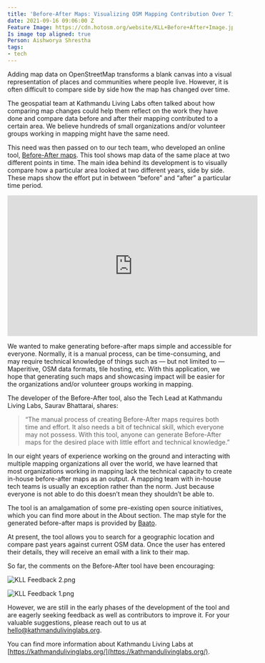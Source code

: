```yaml
---
title: 'Before-After Maps: Visualizing OSM Mapping Contribution Over Time'
date: 2021-09-16 09:06:00 Z
Feature Image: https://cdn.hotosm.org/website/KLL+Before+After+Image.jpg
Is image top aligned: true
Person: Aishworya Shrestha
tags:
- tech
---
```


Adding map data on OpenStreetMap transforms a blank canvas into a visual representation of places and communities where people live. However, it is often difficult to compare side by side how the map has changed over time. 

The geospatial team at Kathmandu Living Labs often talked about how comparing map changes could help them reflect on the work they have done and compare data before and after their mapping contributed to a certain area. We believe hundreds of small organizations and/or volunteer groups working in mapping might have the same need.

This need was then passed on to our tech team, who developed an online tool, [Before-After maps](https://beforeafter.baato.io). This tool shows map data of the same place at two different points in time. The main idea behind its development is to visually compare how a particular area looked at two different years, side by side. These maps show the effort put in between “before” and “after” a particular time period. 

<iframe width="560" height="315" src="https://www.youtube.com/embed/yGnO8oD7GGo" title="YouTube video player" frameborder="0" allow="accelerometer; autoplay; clipboard-write; encrypted-media; gyroscope; picture-in-picture" allowfullscreen></iframe>

We wanted to make generating before-after maps simple and accessible for everyone. Normally, it is a manual process, can be time-consuming, and may require technical knowledge of things such as — but not limited to — Maperitive, OSM data formats, tile hosting, etc. With this application, we hope that generating such maps and showcasing impact will be easier for the organizations and/or volunteer groups working in mapping.

The developer of the Before-After tool, also the Tech Lead at Kathmandu Living Labs, Saurav Bhattarai, shares: 

> “The manual process of creating Before-After maps requires both time and effort. It also needs a bit of technical skill, which everyone may not possess. With this tool, anyone can generate Before-After maps for the desired place with little effort and technical knowledge.”

In our eight years of experience working on the ground and interacting with multiple mapping organizations all over the world, we have learned that most organizations working in mapping lack the technical capacity to create in-house before-after maps as an output. A mapping team with in-house tech teams is usually an exception rather than the norm. Just because everyone is not able to do this doesn’t mean they shouldn’t be able to.

The tool is an amalgamation of some pre-existing open source initiatives, which you can find more about in the About section. The map style for the generated before-after maps is provided by [Baato](https://baato.io).

At present, the tool allows you to search for a geographic location and compare past years against current OSM data. Once the user has entered their details, they will receive an email with a link to their map.

So far, the comments on the Before-After tool have been encouraging:

![KLL Feedback 2.png](https://cdn.hotosm.org/website/KLL+Feedback+2.png)

![KLL Feedback 1.png](https://cdn.hotosm.org/website/KLL+Feedback+1.png)

However, we are still in the early phases of the development of the tool and are eagerly seeking feedback as well as contributors to improve it. For your valuable suggestions, please reach out to us at [hello@kathmandulivinglabs.org](mailto:hello@kathmandulivinglabs.org).

You can find more information about Kathmandu Living Labs at [https://kathmandulivinglabs.org/](https://kathmandulivinglabs.org/). 

